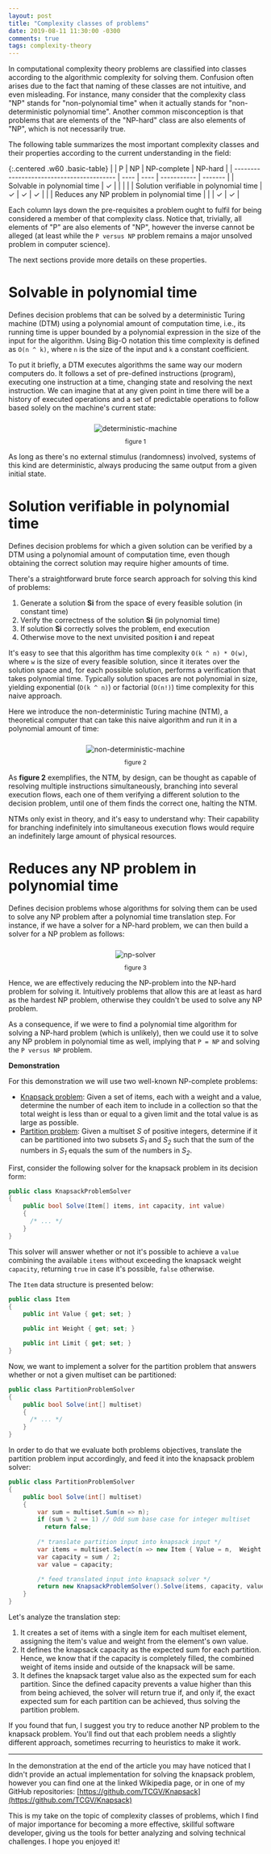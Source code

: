```yaml
---
layout: post
title: "Complexity classes of problems"
date: 2019-08-11 11:30:00 -0300
comments: true
tags: complexity-theory
---
```


In computational complexity theory problems are classified into classes according to the algorithmic complexity for solving them. Confusion often arises due to the fact that naming of these classes are not intuitive, and even misleading. For instance, many consider that the complexity class "NP" stands for "non-polynomial time" when it actually stands for "non-deterministic polynomial time". Another common misconception is that problems that are elements of the "NP-hard" class are also elements of "NP", which is not necessarily true.

The following table summarizes the most important complexity classes and their properties according to the current understanding in the field:

{:.centered .w60 .basic-table}
|                                           | P    | NP   | NP-complete | NP-hard |
| ----------------------------------------- | ---- | ---- | ----------- | ------- |
| Solvable in polynomial time               | ✓    |      |             |         |
| Solution verifiable in polynomial time    | ✓    | ✓    | ✓           |         |
| Reduces any NP problem in polynomial time |      |      | ✓           | ✓       |

Each column lays down the pre-requisites a problem ought to fulfil for being considered a member of that complexity class. Notice that, trivially, all elements of "P" are also elements of "NP", however the inverse cannot be alleged (at least while the `P versus NP` problem remains a major unsolved problem in computer science).

The next sections provide more details on these properties.

Solvable in polynomial time
============

Defines decision problems that can be solved by a deterministic Turing machine (DTM) using a polynomial amount of computation time, i.e., its running time is upper bounded by a polynomial expression in the size of the input for the algorithm. Using Big-O notation this time complexity is defined as `O(n ^ k)`, where `n` is the size of the input and `k` a constant coefficient.

To put it briefly, a DTM executes algorithms the same way our modern computers do. It follows a set of pre-defined instructions (program), executing one instruction at a time, changing state and resolving the next instruction. We can imagine that at any given point in time there will be a history of executed operations and a set of predictable operations to follow based solely on the machine's current state:

<p align="center">
  <img style="max-height: 200px; max-width: 100%; margin: 10px" src="{{ site.baseurl }}/images/p5/deterministic-machine.JPG" alt="deterministic-machine"/>
  <br><label style="font-size: 12px;">figure 1</label>
</p>

As long as there's no external stimulus (randomness) involved, systems of this kind are deterministic, always producing the same output from a given initial state.

Solution verifiable in polynomial time
============

Defines decision problems for which a given solution can be verified by a DTM using a polynomial amount of computation time, even though obtaining the correct solution may require higher amounts of time.

There's a straightforward brute force search approach for solving this kind of problems:
1. Generate a solution **Si** from the space of every feasible solution (in constant time)
2. Verify the correctness of the solution **Si** (in polynomial time)
3. If solution **Si** correctly solves the problem, end execution
4. Otherwise move to the next unvisited position **i** and repeat

It's easy to see that this algorithm has time complexity `O(k ^ n) * O(w)`, where `w` is the size of every feasible solution, since it iterates over the solution space and, for each possible solution, performs a verification that takes polynomial time. Typically solution spaces are not polynomial in size, yielding exponential (`O(k ^ n)`) or factorial (`O(n!)`) time complexity for this naive approach.

Here we introduce the non-deterministic Turing machine (NTM), a theoretical computer that can take this naive algorithm and run it in a polynomial amount of time:

<p align="center">
  <img style="max-height: 270px; max-width: 100%; margin: 10px" src="{{ site.baseurl }}/images/p5/non-deterministic-machine.JPG" alt="non-deterministic-machine"/>
  <br><label style="font-size: 12px;">figure 2</label>
</p>

As **figure 2** exemplifies, the NTM, by design, can be thought as capable of resolving multiple instructions simultaneously, branching into several execution flows, each one of them verifying a different solution to the decision problem, until one of them finds the correct one, halting the NTM.

NTMs only exist in theory, and it's easy to understand why: Their capability for branching indefinitely into simultaneous execution flows would require an indefinitely large amount of physical resources.

Reduces any NP problem in polynomial time
============

Defines decision problems whose algorithms for solving them can be used to solve any NP problem after a polynomial time translation step. For instance, if we have a solver for a NP-hard problem, we can then build a solver for a NP problem as follows:

<p align="center">
  <img style="max-height: 200px; max-width: 100%; margin: 10px" src="{{ site.baseurl }}/images/p5/np-solver.JPG" alt="np-solver"/>
  <br><label style="font-size: 12px;">figure 3</label>
</p>

Hence, we are effectively reducing the NP-problem into the NP-hard problem for solving it. Intuitively problems that allow this are at least as hard as the hardest NP problem, otherwise they couldn't be used to solve any NP problem.

As a consequence, if we were to find a polynomial time algorithm for solving a NP-hard problem (which is unlikely), then we could use it to solve any NP problem in polynomial time as well, implying that `P = NP` and solving the `P versus NP` problem.

**Demonstration**

For this demonstration we will use two well-known NP-complete problems:
* [Knapsack problem](https://en.wikipedia.org/wiki/Knapsack_problem): Given a set of items, each with a weight and a value, determine the number of each item to include in a collection so that the total weight is less than or equal to a given limit and the total value is as large as possible.
* [Partition problem](https://en.wikipedia.org/wiki/Partition_problem): Given a multiset *S* of positive integers, determine if it can be partitioned into two subsets *S<sub>1</sub>* and *S<sub>2</sub>* such that the sum of the numbers in *S<sub>1</sub>* equals the sum of the numbers in *S<sub>2</sub>*.

First, consider the following solver for the knapsack problem in its decision form:

```csharp
public class KnapsackProblemSolver
{
    public bool Solve(Item[] items, int capacity, int value)
    {
      /* ... */
    }
}
```

This solver will answer whether or not it's possible to achieve a `value` combining the available `items` without exceeding the knapsack weight `capacity`, returning `true` in case it's possible, `false` otherwise.

The `Item` data structure is presented below:

```csharp
public class Item
{
    public int Value { get; set; }

    public int Weight { get; set; }

    public int Limit { get; set; }
}
```

Now, we want to implement a solver for the partition problem that answers whether or not a given multiset can be partitioned:

```csharp
public class PartitionProblemSolver
{
    public bool Solve(int[] multiset)
    {
      /* ... */
    }
}
```

In order to do that we evaluate both problems objectives, translate the partition problem input accordingly, and feed it into the knapsack problem solver:

```csharp
public class PartitionProblemSolver
{
    public bool Solve(int[] multiset)
    {
        var sum = multiset.Sum(n => n);
        if (sum % 2 == 1) // Odd sum base case for integer multiset
          return false;
        
        /* translate partition input into knapsack input */
        var items = multiset.Select(n => new Item { Value = n,  Weight = n, Limit = 1 }).ToArray();
        var capacity = sum / 2;
        var value = capacity;

        /* feed translated input into knapsack solver */
        return new KnapsackProblemSolver().Solve(items, capacity, value);
    }
} 
```

Let's analyze the translation step:
1. It creates a set of items with a single item for each multiset element, assigning the item's value and weight from the element's own value.
2. It defines the knapsack capacity as the expected sum for each partition. Hence, we know that if the capacity is completely filled, the combined weight of items inside and outside of the knapsack will be same.
3. It defines the knapsack target value also as the expected sum for each partition. Since the defined capacity prevents a value higher than this from being achieved, the solver will return true if, and only if, the exact expected sum for each partition can be achieved, thus solving the partition problem.

If you found that fun, I suggest you try to reduce another NP problem to the knapsack problem. You'll find out that each problem needs a slightly different approach, sometimes recurring to heuristics to make it work.

---

In the demonstration at the end of the article you may have noticed that I didn't provide an actual implementation for solving the knapsack problem, however you can find one at the linked Wikipedia page, or in one of my GitHub repositories: [https://github.com/TCGV/Knapsack](https://github.com/TCGV/Knapsack)

This is my take on the topic of complexity classes of problems, which I find of major importance for becoming a more effective, skillful software developer, giving us the tools for better analyzing and solving technical challenges. I hope you enjoyed it!